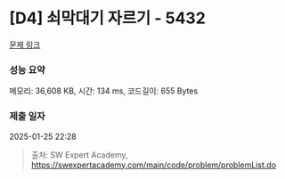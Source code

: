 # [D4] 쇠막대기 자르기 - 5432 

[문제 링크](https://swexpertacademy.com/main/code/problem/problemDetail.do?contestProbId=AWVl47b6DGMDFAXm) 

### 성능 요약

메모리: 36,608 KB, 시간: 134 ms, 코드길이: 655 Bytes

### 제출 일자

2025-01-25 22:28



> 출처: SW Expert Academy, https://swexpertacademy.com/main/code/problem/problemList.do